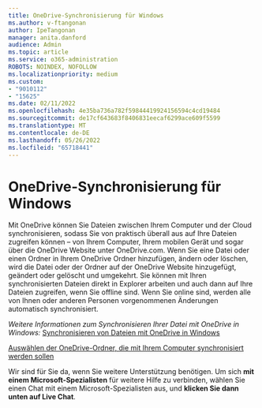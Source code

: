 ```yaml
---
title: OneDrive-Synchronisierung für Windows
ms.author: v-ftangonan
author: IpeTangonan
manager: anita.danford
audience: Admin
ms.topic: article
ms.service: o365-administration
ROBOTS: NOINDEX, NOFOLLOW
ms.localizationpriority: medium
ms.custom:
- "9010112"
- "15625"
ms.date: 02/11/2022
ms.openlocfilehash: 4e35ba736a782f59844419924156594c4cd19484
ms.sourcegitcommit: de17cf643683f8406831eecaf6299ace609f5599
ms.translationtype: MT
ms.contentlocale: de-DE
ms.lasthandoff: 05/26/2022
ms.locfileid: "65718441"
---
```

# <a name="onedrive-synchronization-for-windows"></a>OneDrive-Synchronisierung für Windows

Mit OneDrive können Sie Dateien zwischen Ihrem Computer und der Cloud synchronisieren, sodass Sie von praktisch überall aus auf Ihre Dateien zugreifen können – von Ihrem Computer, Ihrem mobilen Gerät und sogar über die OneDrive Website unter OneDrive.com. Wenn Sie eine Datei oder einen Ordner in Ihrem OneDrive Ordner hinzufügen, ändern oder löschen, wird die Datei oder der Ordner auf der OneDrive Website hinzugefügt, geändert oder gelöscht und umgekehrt. Sie können mit Ihren synchronisierten Dateien direkt in Explorer arbeiten und auch dann auf Ihre Dateien zugreifen, wenn Sie offline sind. Wenn Sie online sind, werden alle von Ihnen oder anderen Personen vorgenommenen Änderungen automatisch synchronisiert.

*Weitere Informationen zum Synchronisieren Ihrer Datei mit OneDrive in Windows:*
[Synchronisieren von Dateien mit OneDrive in Windows](https://support.microsoft.com/office/sync-files-with-onedrive-in-windows-615391c4-2bd3-4aae-a42a-858262e42a49#bkmk_seemanage)

[Auswählen der OneDrive-Ordner, die mit Ihrem Computer synchronisiert werden sollen](https://support.microsoft.com/office/choose-which-onedrive-folders-to-sync-to-your-computer-98b8b011-8b94-419b-aa95-a14ff2415e85)

Wir sind für Sie da, wenn Sie weitere Unterstützung benötigen. Um sich **mit einem Microsoft-Spezialisten** für weitere Hilfe zu verbinden, wählen Sie einen Chat mit einem Microsoft-Spezialisten aus, und **klicken Sie dann unten auf Live Chat**.
